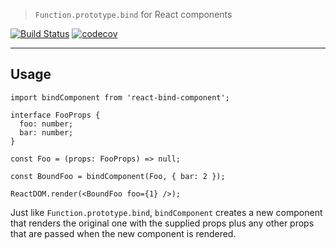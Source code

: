 > `Function.prototype.bind` for React components

[![Build Status](https://travis-ci.com/NiGhTTraX/react-bind-component.svg?branch=master)](https://travis-ci.com/NiGhTTraX/react-bind-component)
[![codecov](https://codecov.io/gh/NiGhTTraX/react-bind-component/branch/master/graph/badge.svg)](https://codecov.io/gh/NiGhTTraX/react-bind-component)

----


## Usage

```tsx
import bindComponent from 'react-bind-component';

interface FooProps {
  foo: number;
  bar: number;
}

const Foo = (props: FooProps) => null;

const BoundFoo = bindComponent(Foo, { bar: 2 });

ReactDOM.render(<BoundFoo foo={1} />);
```

Just like `Function.prototype.bind`, `bindComponent` creates a new component
that renders the original one with the supplied props plus any other props
that are passed when the new component is rendered.
